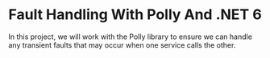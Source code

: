 # Fault Handling With Polly And .NET 6

In this project, we will work with the Polly library to ensure we can handle any transient faults that may occur when one service calls the other.
